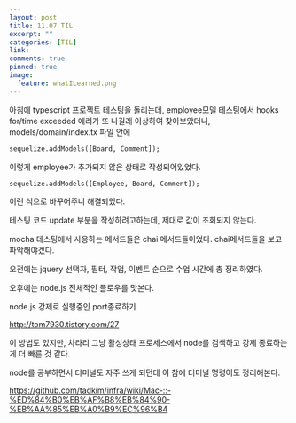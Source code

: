 ```yaml
---
layout: post
title: 11.07 TIL
excerpt: ""
categories: [TIL]
link:
comments: true
pinned: true
image:
  feature: whatILearned.png
---
```


아침에 typescript 프로젝트 테스팅을 돌리는데, employee모델 테스팅에서 hooks for/time exceeded 에러가 또 나길래 이상하여 찾아보았더니, models/domain/index.tx 파일 안에

~~~ html
sequelize.addModels([Board, Comment]);
~~~

이렇게 employee가 추가되지 않은 상태로 작성되어있었다.

~~~ html
sequelize.addModels([Employee, Board, Comment]);
~~~

이런 식으로 바꾸어주니 해결되었다.

테스팅 코드 update 부분을 작성하려고하는데, 제대로 값이 조회되지 않는다.

mocha 테스팅에서 사용하는 메서드들은 chai 메서드들이었다. chai메서드들을 보고 파악해야겠다.


오전에는 jquery 선택자, 필터, 작업, 이벤트 순으로 수업 시간에 총 정리하였다.

오후에는 node.js 전체적인 플로우를 맛본다.

node.js 강제로 실행중인 port종료하기

<http://tom7930.tistory.com/27>

이 방법도 있지만, 차라리 그냥 활성상태 프로세스에서 node를 검색하고 강제 종료하는 게 더 빠른 것 같다.

node를 공부하면서 터미널도 자주 쓰게 되던데 이 참에 터미널 명령어도 정리해본다.

<https://github.com/tadkim/infra/wiki/Mac-::-%ED%84%B0%EB%AF%B8%EB%84%90-%EB%AA%85%EB%A0%B9%EC%96%B4>
